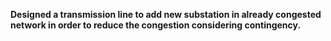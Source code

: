 **Designed a transmission line to add new substation in already congested network in order to reduce the congestion considering contingency.**
